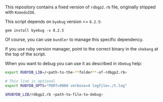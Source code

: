 This repository contains a fixed version of `rdbgp2.rb` file, originally shipped with `KomodoIDE`.

This script depends on `byebug` version <= `8.2.5`:

`gem install byebug -v 8.2.5`

Of course, you can use `bundler` to manage this specific dependency.

If you use ruby version manager, point to the correct binary in the `shebang` at the top of the script.

When you want to debug you can use it as described in `VDebug` help:

```bash
export RUBYDB_LIB=/<path-to-the-**folder**-of-rdbgp2.rb>

# This line is optional
export RUBYDB_OPTS="PORT=9000 verbose=4 logfile=./t.log"

$RUBYDB_LIB/rdbgp2.rb <path-to-file-to-debug>
```



